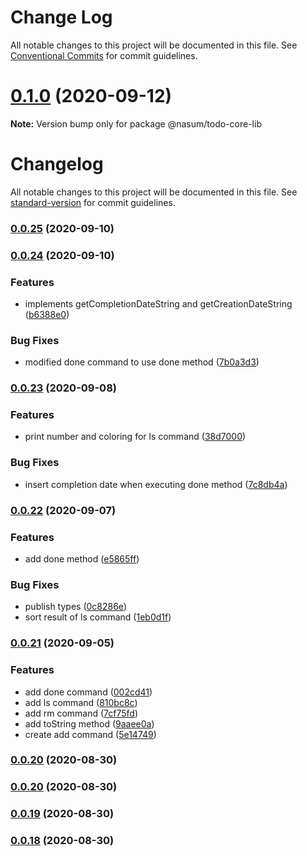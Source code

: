 # Change Log

All notable changes to this project will be documented in this file.
See [Conventional Commits](https://conventionalcommits.org) for commit guidelines.

# [0.1.0](https://github.com/nasum/todo-tools/compare/v0.0.25...v0.1.0) (2020-09-12)

**Note:** Version bump only for package @nasum/todo-core-lib





# Changelog

All notable changes to this project will be documented in this file. See [standard-version](https://github.com/conventional-changelog/standard-version) for commit guidelines.

### [0.0.25](https://github.com/nasum/todo-tools/compare/v0.0.24...v0.0.25) (2020-09-10)

### [0.0.24](https://github.com/nasum/todo-tools/compare/v0.0.23...v0.0.24) (2020-09-10)


### Features

* implements getCompletionDateString and getCreationDateString ([b6388e0](https://github.com/nasum/todo-tools/commit/b6388e056369fee792d727dfeabbf022f5a99dfb))


### Bug Fixes

* modified done command to use done method ([7b0a3d3](https://github.com/nasum/todo-tools/commit/7b0a3d35d44d1320c21429ca0c8a7b3196a7b5b5))

### [0.0.23](https://github.com/nasum/todo-tools/compare/v0.0.22...v0.0.23) (2020-09-08)


### Features

* print number and coloring for ls command ([38d7000](https://github.com/nasum/todo-tools/commit/38d7000b0feeee8a3cdd61e49450935da9e476fa))


### Bug Fixes

* insert completion date when executing done method ([7c8db4a](https://github.com/nasum/todo-tools/commit/7c8db4a8e79e99e670cb3f5de2fff1e754903de8))

### [0.0.22](https://github.com/nasum/todo-tools/compare/v0.0.21...v0.0.22) (2020-09-07)


### Features

* add done method ([e5865ff](https://github.com/nasum/todo-tools/commit/e5865ff0e14de5179f8fc238ed3172421d002314))


### Bug Fixes

* publish types ([0c8286e](https://github.com/nasum/todo-tools/commit/0c8286ecabb99303736458661ca49087e2fd3fe3))
* sort result of ls command ([1eb0d1f](https://github.com/nasum/todo-tools/commit/1eb0d1f60265f4d22d4f790913c7b48ca4cae870))

### [0.0.21](https://github.com/nasum/todo-tools/compare/v0.0.20...v0.0.21) (2020-09-05)


### Features

* add done command ([002cd41](https://github.com/nasum/todo-tools/commit/002cd417f61eb5983fd190bf41cf61f715f179b3))
* add ls command ([810bc8c](https://github.com/nasum/todo-tools/commit/810bc8cdd80a6e58ed207644d884a5100998cb2c))
* add rm command ([7cf75fd](https://github.com/nasum/todo-tools/commit/7cf75fd3b5c19cfcfd331d36379b41e9c3a7129a))
* add toString method ([9aaee0a](https://github.com/nasum/todo-tools/commit/9aaee0ac75d4b9d2c92b3313718c82dc378de2f1))
* create add command ([5e14749](https://github.com/nasum/todo-tools/commit/5e14749f546fe61d84c5168d05d3f70f2c2f75df))

### [0.0.20](https://github.com/nasum/todo-tools/compare/v0.0.19...v0.0.20) (2020-08-30)

### [0.0.20](https://github.com/nasum/todo-tools/compare/v0.0.19...v0.0.20) (2020-08-30)

### [0.0.19](https://github.com/nasum/todo-tools/compare/v0.0.17...v0.0.19) (2020-08-30)

### [0.0.18](https://github.com/nasum/todo-tools/compare/v0.0.17...v0.0.18) (2020-08-30)
